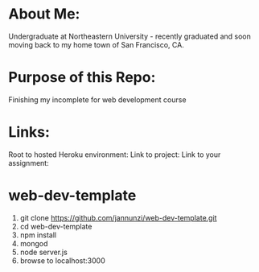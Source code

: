 # About Me:
  Undergraduate at Northeastern University - recently graduated and soon moving back to my home town of San Francisco, CA.

# Purpose of this Repo:
  Finishing my incomplete for web development course

# Links:
Root to hosted Heroku environment:
Link to project:
Link to your assignment:

# web-dev-template

1. git clone https://github.com/jannunzi/web-dev-template.git
1. cd web-dev-template
1. npm install
1. mongod
1. node server.js
1. browse to localhost:3000
